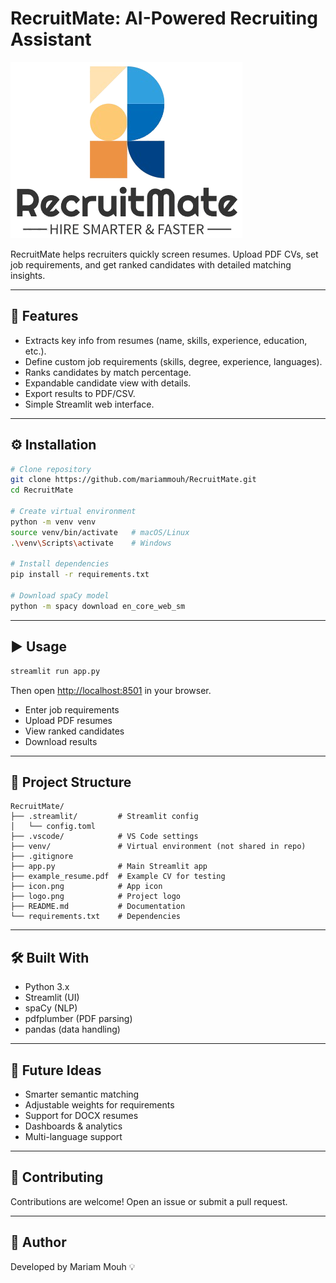 
# RecruitMate: AI-Powered Recruiting Assistant

![alt text](logo.png)

RecruitMate helps recruiters quickly screen resumes. Upload PDF CVs, set job requirements, and get ranked candidates with detailed matching insights.

---

## 🚀 Features

* Extracts key info from resumes (name, skills, experience, education, etc.).
* Define custom job requirements (skills, degree, experience, languages).
* Ranks candidates by match percentage.
* Expandable candidate view with details.
* Export results to PDF/CSV.
* Simple Streamlit web interface.

---

## ⚙️ Installation

```bash
# Clone repository
git clone https://github.com/mariammouh/RecruitMate.git
cd RecruitMate

# Create virtual environment
python -m venv venv
source venv/bin/activate   # macOS/Linux
.\venv\Scripts\activate    # Windows

# Install dependencies
pip install -r requirements.txt

# Download spaCy model
python -m spacy download en_core_web_sm
```

---

## ▶️ Usage

```bash
streamlit run app.py
```

Then open [http://localhost:8501](http://localhost:8501) in your browser.

* Enter job requirements
* Upload PDF resumes
* View ranked candidates
* Download results

---

## 📂 Project Structure

```
RecruitMate/
├── .streamlit/         # Streamlit config
│   └── config.toml
├── .vscode/            # VS Code settings
├── venv/               # Virtual environment (not shared in repo)
├── .gitignore
├── app.py              # Main Streamlit app
├── example_resume.pdf  # Example CV for testing
├── icon.png            # App icon
├── logo.png            # Project logo
├── README.md           # Documentation
└── requirements.txt    # Dependencies

```

---

## 🛠️ Built With

* Python 3.x
* Streamlit (UI)
* spaCy (NLP)
* pdfplumber (PDF parsing)
* pandas (data handling)

---

## 🌟 Future Ideas

* Smarter semantic matching
* Adjustable weights for requirements
* Support for DOCX resumes
* Dashboards & analytics
* Multi-language support

---

## 🤝 Contributing

Contributions are welcome! Open an issue or submit a pull request.

---

## 👩 Author

Developed by Mariam Mouh 💡
